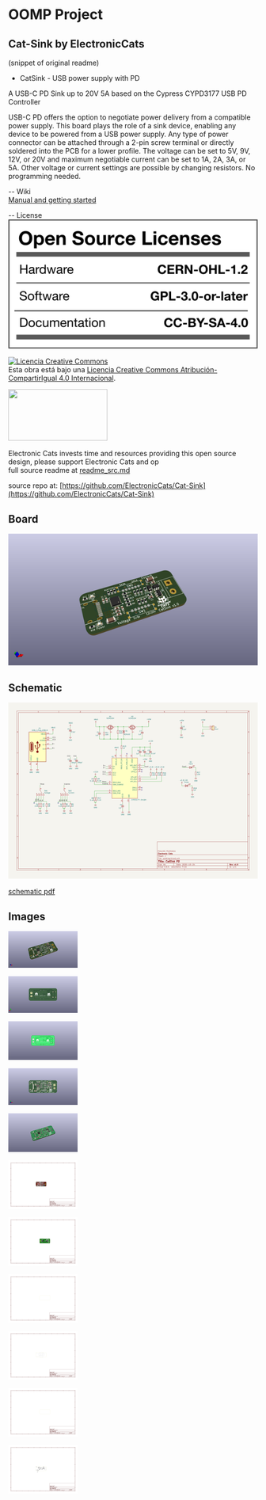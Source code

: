 # OOMP Project  
## Cat-Sink  by ElectronicCats  
  
(snippet of original readme)  
  
- CatSink - USB power supply with PD  
  
A USB-C PD Sink up to 20V 5A based on the Cypress CYPD3177 USB PD Controller  
  
USB-C PD offers the option to negotiate power delivery from a compatible power supply. This board plays the role of a sink device, enabling any device to be powered from a USB power supply. Any type of power connector can be attached through a 2-pin screw terminal or directly soldered into the PCB for a lower profile. The voltage can be set to 5V, 9V, 12V, or 20V and maximum negotiable current can be set to 1A, 2A, 3A, or 5A. Other voltage or current settings are possible by changing resistors. No programming needed.  
  
-- Wiki  
[Manual and getting started](https://github.com/ElectronicCats/Cat-Sink/wiki)  
  
  
-- License  
![OpenSourceLicense](https://github.com/ElectronicCats/AjoloteBoard/raw/master/OpenSourceLicense.png)  
  
<a rel="license" href="http://creativecommons.org/licenses/by-sa/4.0/"><img alt="Licencia Creative Commons" style="border-width:0" src="https://i.creativecommons.org/l/by-sa/4.0/88x31.png" /></a><br />Esta obra está bajo una <a rel="license" href="http://creativecommons.org/licenses/by-sa/4.0/">Licencia Creative Commons Atribución-CompartirIgual 4.0 Internacional</a>.  
  
<a href="https://electroniccats.com/store/catsink-usb-c-pd/">  
  <img src="https://electroniccats.com/wp-content/uploads/badge_store.png" width="200" height="104" />  
</a>  
  
Electronic Cats invests time and resources providing this open source design, please support Electronic Cats and op  
  full source readme at [readme_src.md](readme_src.md)  
  
source repo at: [https://github.com/ElectronicCats/Cat-Sink](https://github.com/ElectronicCats/Cat-Sink)  
## Board  
  
[![working_3d.png](working_3d_600.png)](working_3d.png)  
## Schematic  
  
[![working_schematic.png](working_schematic_600.png)](working_schematic.png)  
  
[schematic pdf](working_schematic.pdf)  
## Images  
  
[![working_3d.png](working_3d_140.png)](working_3d.png)  
  
[![working_3d_back.png](working_3d_back_140.png)](working_3d_back.png)  
  
[![working_3D_bottom.png](working_3D_bottom_140.png)](working_3D_bottom.png)  
  
[![working_3d_front.png](working_3d_front_140.png)](working_3d_front.png)  
  
[![working_3D_top.png](working_3D_top_140.png)](working_3D_top.png)  
  
[![working_assembly_page_01.png](working_assembly_page_01_140.png)](working_assembly_page_01.png)  
  
[![working_assembly_page_02.png](working_assembly_page_02_140.png)](working_assembly_page_02.png)  
  
[![working_assembly_page_03.png](working_assembly_page_03_140.png)](working_assembly_page_03.png)  
  
[![working_assembly_page_04.png](working_assembly_page_04_140.png)](working_assembly_page_04.png)  
  
[![working_assembly_page_05.png](working_assembly_page_05_140.png)](working_assembly_page_05.png)  
  
[![working_assembly_page_06.png](working_assembly_page_06_140.png)](working_assembly_page_06.png)  
